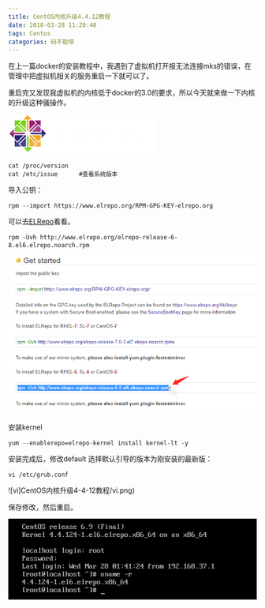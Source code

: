 ```yaml
---
title: CentOS内核升级4.4.12教程
date: 2018-03-28 11:20:48
tags: Centos
categories: 码不能停
---
```


在上一篇docker的安装教程中，我遇到了虚拟机打开报无法连接mks的错误，在管理中把虚拟机相关的服务重启一下就可以了。

重启完又发现我虚拟机的内核低于docker的3.0的要求，所以今天就来做一下内核的升级这种骚操作。

![CentOS](CentOS内核升级4-4-12教程/cent.png)
<!--more-->

```
cat /proc/version
cat /etc/issue      #查看系统版本
 ```

导入公钥：
```
rpm --import https://www.elrepo.org/RPM-GPG-KEY-elrepo.org
```

可以去[ELRepo](http://elrepo.org/tiki/tiki-index.php)看看。

```
rpm -Uvh http://www.elrepo.org/elrepo-release-6-8.el6.elrepo.noarch.rpm
```
![ELRepo安装](CentOS内核升级4-4-12教程/install.png)

安装kernel
```
yum --enablerepo=elrepo-kernel install kernel-lt -y
```

安装完成后，修改default 选择默认引导的版本为刚安装的最新版：
```
vi /etc/grub.conf
```

![vi]CentOS内核升级4-4-12教程/vi.png)

保存修改，然后重启。

![完成](CentOS内核升级4-4-12教程/ok.png)